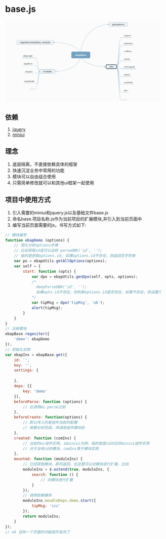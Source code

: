 # base.js
![](base.png)

## 依赖

1. [jquery](http://www.jquery.com)
2. [miniui](http://www.miniui.com)

## 理念

1. 底层隔离，不直接依赖具体的框架
2. 快速沉淀业务中常用的功能
3. 模块可以自由组合使用
4. 只需简单修改就可以和其他ui框架一起使用

## 项目中使用方式

1. 引入需要的miniui和jquery.js以及基础文件base.js
2. 命名base.项目名称.js作为当前项目的扩展模块,并引入到当前页面中
3. 编写当前页面需要的js，书写方式如下:
```javascript
// 模块编写
function ebapDemo (options) {
    // 简化分析options步骤
    // 比如获取id值可以这样 parseOBK('id', ''); 
    // 指的是获取options.id, 如果options.id不存在，则返回空字符串
    var po = ebapUtils.getAllOptions(options);
    var self = {
        start: function (opts) {
            var dpo = ebapUtils.genDpo(self, opts, options);
            /*
              deepParseOBK('id', '');
              如果opts.id不存在，则判断options.id是否存在，如果不存在，则设置为空字符串默认值
            */
            var tipMsg = dpo('tipMsg', 'ok');
            alert(tipMsg);
        }
    }
}
// 注册模块
ebapBase.regesiter({
    'demo': ebapDemo
});
// 初始化实例
var ebapIns = ebapBase.get({
    id: '',
    key: '',
    settings: {

    },
    deps: [{
        key: 'demo'
    }],
    beforeParse: function (options) {
        // 在调用mi.parse之前
    },
    beforeCreate: function(options) {
        // 默认传入的是组件当前的配置
        // 依赖分析完成，待调用组件模块前
    },
    created: function (comIns) {
        // 当前的ui组件实例，以miniui为例，指的就是id对应的miniui组件实例
        // 对于没有id的模块，comIns等于模块实例
    },
    mounted: function (moduleIns) {
        // 已经获取模块，即将返回，在这里可以对模块进行扩展，比如
        moduleIns = $.extend(true, moduleIns, {
            search: function () {
                // 对模块进行扩展
            }
        });
        // 调用依赖模块
        moduleIns.moudleDeps.demo.start({
            tipMsg: 'ccc'
        });
        return moduleIns;
    }
});
// ok 这样一个页面的功能就开发完了
```

